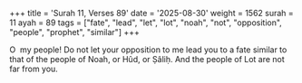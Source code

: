 +++
title = 'Surah 11, Verses 89'
date = '2025-08-30'
weight = 1562
surah = 11
ayah = 89
tags = ["fate", "lead", "let", "lot", "noah", "not", "opposition", "people", "prophet", "similar"]
+++

O  my people! Do not let your opposition to me lead you to a fate similar to that of the people of Noah, or Hûd, or Ṣâliḥ. And the people of Lot are not far from you.